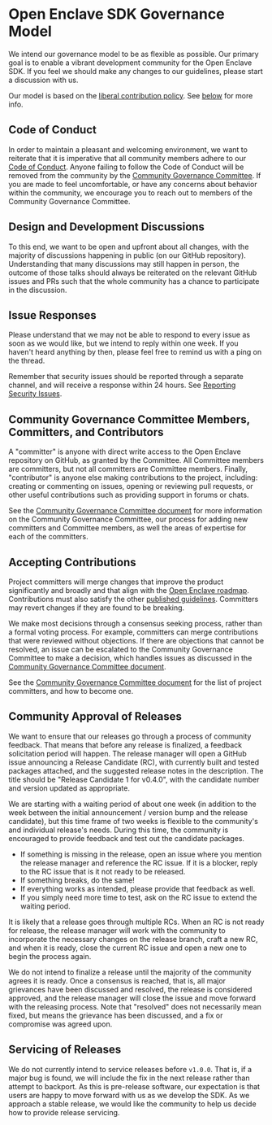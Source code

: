 Open Enclave SDK Governance Model
=================================

We intend our governance model to be as flexible as possible. Our primary goal
is to enable a vibrant development community for the Open Enclave SDK. If you
feel we should make any changes to our guidelines, please start a discussion
with us.

Our model is based on the
[liberal contribution policy](https://opensource.guide/leadership-and-governance/).
See [below](#accepting-contributions) for more info.

Code of Conduct
---------------

In order to maintain a pleasant and welcoming environment, we want to reiterate
that it is imperative that all community members adhere to our
[Code of Conduct](Contributing.md#code-of-conduct).
Anyone failing to follow the Code of Conduct will be removed from the community
by the [Community Governance Committee](Maintainers.md). If you are made to
feel uncomfortable, or have any concerns about behavior within the community, we
encourage you to reach out to members of the Community Governance Committee.

Design and Development Discussions
----------------------------------

To this end, we want to be open and upfront about all changes, with the majority
of discussions happening in public (on our GitHub repository). Understanding
that many discussions may still happen in person, the outcome of those talks
should always be reiterated on the relevant GitHub issues and PRs such that the
whole community has a chance to participate in the discussion.

Issue Responses
---------------

Please understand that we may not be able to respond to every issue as soon as
we would like, but we intend to reply within one week. If you haven't heard
anything by then, please feel free to remind us with a ping on the thread.

Remember that security issues should be reported through a separate channel, and
will receive a response within 24 hours. See [Reporting Security
Issues](Contributing.md#reporting-security-issues).

Community Governance Committee Members, Committers, and Contributors
--------------------------------------------------------------------

A "committer" is anyone with direct write access to the Open Enclave repository on
GitHub, as granted by the Committee. All Committee members are committers, but not all
committers are Committee members. Finally, "contributor" is anyone else making
contributions to the project, including: creating or commenting on issues,
opening or reviewing pull requests, or other useful contributions such as
providing support in forums or chats.

See the [Community Governance Committee document](Maintainers.md) for more information
on the Community Governance Committee, our process for adding new committers and Committee members, as well the
areas of expertise for each of the committers.

Accepting Contributions
-----------------------

Project committers will merge changes that improve the product significantly and
broadly and that align with the
[Open Enclave roadmap](https://github.com/openenclave/openenclave/projects).
Contributions must also satisfy the other [published guidelines](Contributing.md).
Committers may revert changes if they are found to be breaking.

We make most decisions through a consensus seeking process, rather than a formal
voting process. For example, committers can merge contributions that were
reviewed without objections. If there are objections that cannot be resolved, an
issue can be escalated to the Community Governance Committee to make a
decision, which handles issues as discussed in the
[Community Governance Committee document](Maintainers.md).

See the [Community Governance Committee document](Maintainers.md) for the list of project
committers, and how to become one.

Community Approval of Releases
------------------------------

We want to ensure that our releases go through a process of community feedback.
That means that before any release is finalized, a feedback solicitation period
will happen. The release manager will open a GitHub issue announcing a Release
Candidate (RC), with currently built and tested packages attached, and the
suggested release notes in the description. The title should be "Release
Candidate 1 for v0.4.0", with the candidate number and version updated as
appropriate.

We are starting with a waiting period of about one week (in addition to the week
between the initial announcement / version bump and the release candidate), but
this time frame of two weeks is flexible to the community's and individual
release's needs. During this time, the community is encouraged to provide
feedback and test out the candidate packages.

- If something is missing in the release, open an issue where you mention the
  release manager and reference the RC issue. If it is a blocker, reply to the
  RC issue that is it not ready to be released.
- If something breaks, do the same!
- If everything works as intended, please provide that feedback as well.
- If you simply need more time to test, ask on the RC issue to extend the
  waiting period.

It is likely that a release goes through multiple RCs. When an RC is not ready
for release, the release manager will work with the community to incorporate the
necessary changes on the release branch, craft a new RC, and when it is ready,
close the current RC issue and open a new one to begin the process again.

We do not intend to finalize a release until the majority of the community
agrees it is ready. Once a consensus is reached, that is, all major grievances
have been discussed and resolved, the release is considered approved, and the
release manager will close the issue and move forward with the releasing
process. Note that "resolved" does not necessarily mean fixed, but means the
grievance has been discussed, and a fix or compromise was agreed upon.

Servicing of Releases
---------------------

We do not currently intend to service releases before `v1.0.0`. That is, if a
major bug is found, we will include the fix in the next release rather than
attempt to backport. As this is pre-release software, our expectation is that
users are happy to move forward with us as we develop the SDK. As we approach a
stable release, we would like the community to help us decide how to provide
release servicing.
